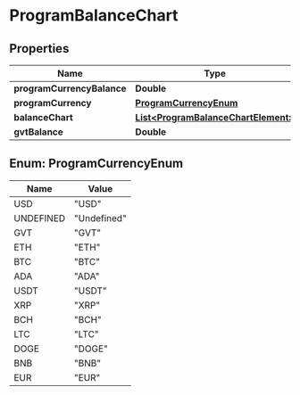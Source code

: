 
# ProgramBalanceChart

## Properties
Name | Type | Description | Notes
------------ | ------------- | ------------- | -------------
**programCurrencyBalance** | **Double** |  |  [optional]
**programCurrency** | [**ProgramCurrencyEnum**](#ProgramCurrencyEnum) |  |  [optional]
**balanceChart** | [**List&lt;ProgramBalanceChartElement&gt;**](ProgramBalanceChartElement.md) |  |  [optional]
**gvtBalance** | **Double** |  |  [optional]


<a name="ProgramCurrencyEnum"></a>
## Enum: ProgramCurrencyEnum
Name | Value
---- | -----
USD | &quot;USD&quot;
UNDEFINED | &quot;Undefined&quot;
GVT | &quot;GVT&quot;
ETH | &quot;ETH&quot;
BTC | &quot;BTC&quot;
ADA | &quot;ADA&quot;
USDT | &quot;USDT&quot;
XRP | &quot;XRP&quot;
BCH | &quot;BCH&quot;
LTC | &quot;LTC&quot;
DOGE | &quot;DOGE&quot;
BNB | &quot;BNB&quot;
EUR | &quot;EUR&quot;



